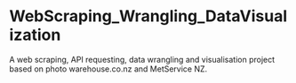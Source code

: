 # WebScraping_Wrangling_DataVisualization
A web scraping, API requesting, data wrangling and visualisation project based on photo warehouse.co.nz and MetService NZ.
